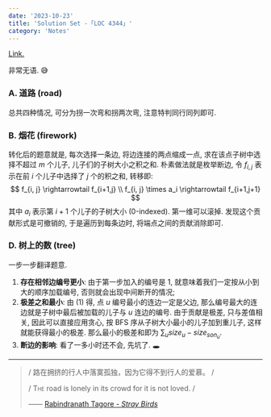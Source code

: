 ```yaml
---
date: '2023-10-23'
title: 'Solution Set -「LOC 4344」'
category: 'Notes'
---
```


[Link.](http://222.180.160.110:1024/contest/4344)

非常无语. 😅

### A. 道路 (road)

总共四种情况, 可分为拐一次弯和拐两次弯, 注意特判同行同列即可.

### B. 烟花 (firework)

转化后的题意就是, 每次选择一条边, 将边连接的两点缩成一点, 求在该点子树中选择不超过 $m$ 个儿子, 儿子们的子树大小之积之和. 朴素做法就是枚举断边, 令 $f_{i, j}$ 表示在前 $i$ 个儿子中选择了 $j$ 个的积之和, 转移即:
$$
f_{i, j} \rightarrowtail f_{i+1,j} \\
f_{i, j} \times a_i \rightarrowtail f_{i+1,j+1}
$$
其中 $a_i$ 表示第 $i+1$ 个儿子的子树大小 (0-indexed). 第一维可以滚掉. 发现这个贡献形式是可撤销的, 于是遍历到每条边时, 将端点之间的贡献消除即可.

### D. 树上的数 (tree)

一步一步翻译题意.

1. **存在相邻边编号更小**: 由于第一步加入的编号是 $1$, 就意味着我们一定按从小到大的顺序加载编号, 否则就会出现中间断开的情况;
2. **极差之和最小**: 由 (1) 得, 点 $u$ 编号最小的连边一定是父边, 那么编号最大的连边就是子树中最后被加载的儿子与 $u$ 连边的编号. 由于贡献是极差, 只与差值相关, 因此可以直接应用贪心, 按 BFS 序从子树大小最小的儿子加到重儿子, 这样就能获得最小的极差. 那么最小的极差和即为 $\displaystyle \sum_u size_u-size_{son_u}$.
3. **断边的影响**: 看了一多小时还不会, 先坑了. 🕳

---

> / 路在拥挤的行人中落寞孤独，因为它得不到行人的爱慕。 /
>
> / <span class="smallcaps" style="font-variant:small-caps;">The</span> road is lonely in its crowd for it is not loved. /
>
> —— [Rabindranath Tagore - *Stray Birds*](https://en.wikisource.org/wiki/Stray_Birds)
